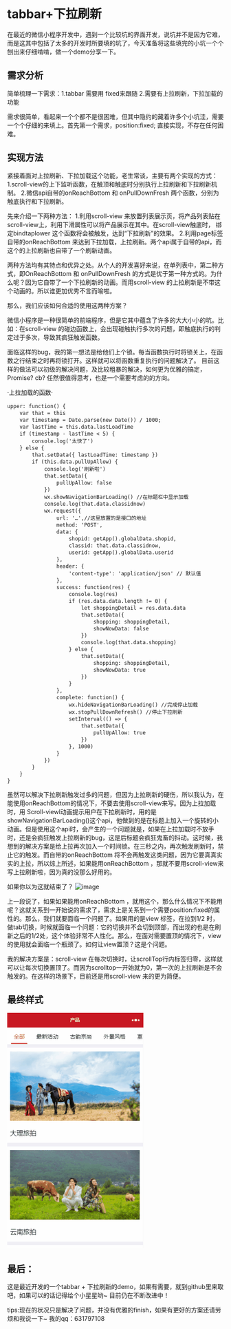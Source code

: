 # tabbar+下拉刷新

在最近的微信小程序开发中，遇到一个比较坑的界面开发，说坑并不是因为它难，而是这其中包括了太多的开发时所要填的坑了，今天准备将这些填完的小坑一个个刨出来仔细啃啃，做一个demo分享一下。
    
## 需求分析

简单梳理一下需求：1.tabbar 需要用 fixed来跟随 2.需要有上拉刷新，下拉加载的功能

需求很简单，看起来一个个都不是很困难，但其中隐约的藏着许多个小坑洼，需要一个个仔细的来填上。首先第一个需求，position:fixed; 直接实现，不存在任何困难。

## 实现方法

紧接着面对上拉刷新、下拉加载这个功能，老生常谈，主要有两个实现的方式：
1.scroll-view的上下监听函数，在触顶和触底时分别执行上拉刷新和下拉刷新机制。
2.微信api自带的onReachBottom 和 onPullDownFresh 两个函数，分别为触底执行和下拉刷新。

先来介绍一下两种方法：
1.利用scroll-view 来放置列表展示页，将产品列表贴在scroll-view上，利用下滑属性可以将产品展示在其中。在scroll-view触底时， 绑定bindtaplower 这个函数将会被触发，达到“下拉刷新”的效果。
2.利用page标签自带的onReachBottom 来达到下拉加载，上拉刷新。两个api属于自带的api，而这个的上拉刷新也自带了一个刷新动画。

两种方法均有其特点和优异之处。从个人的开发喜好来说，在单列表中，第二种方式，即OnReachBottom 和 onPullDownFresh 的方式是优于第一种方式的。为什么呢？因为它自带了一个下拉刷新的动画。而用scroll-view 的上拉刷新是不带这个动画的。所以谁更加优秀不言而喻啦。

那么，我们应该如何合适的使用这两种方案？

微信小程序是一种很简单的前端程序，但是它其中蕴含了许多的大大小小的坑。比如：在scroll-view 的碰边函数上，会出现碰触执行多次的问题，即触底执行的判定过于多次，导致其疯狂触发函数。

面临这样的bug，我的第一想法是给他们上个锁。每当函数执行时将锁关上，在函数之行结束之时再将锁打开。这样就可以将函数重复执行的问题解决了。
目前这样的做法可以初级的解决问题，及比较粗暴的解决，如何更为优雅的搞定，Promise? cb? 任然很值得思考，也是一个需要考虑的的方向。

·上拉加载的函数·

    upper: function() {
        var that = this
        var timestamp = Date.parse(new Date()) / 1000;
        var lastTime = this.data.lastLoadTime
        if (timestamp - lastTime < 5) {
            console.log('太快了')
        } else {
            that.setData({ lastLoadTime: timestamp })
            if (this.data.pullUpAllow) {
                console.log('刷新啦')
                that.setData({
                    pullUpAllow: false
                })
                wx.showNavigationBarLoading() //在标题栏中显示加载
                console.log(that.data.classidnow)
                wx.request({
                    url: '…',//这里放置的是接口的地址
                    method: 'POST',
                    data: {
                        shopid: getApp().globalData.shopid,
                        classid: that.data.classidnow,
                        userid: getApp().globalData.userid
                    },
                    header: {
                        'content-type': 'application/json' // 默认值
                    },
                    success: function(res) {
                        console.log(res)
                        if (res.data.data.length != 0) {
                            let shoppingDetail = res.data.data
                            that.setData({
                                shopping: shoppingDetail,
                                showNowData: false
                            })
                            console.log(that.data.shopping)
                        } else {
                            that.setData({
                                shopping: shoppingDetail,
                                showNowData: true
                            })
                        }
                    },
                    complete: function() {
                        wx.hideNavigationBarLoading() //完成停止加载
                        wx.stopPullDownRefresh() //停止下拉刷新
                        setInterval(() => {
                            that.setData({
                                pullUpAllow: true
                            })
                        }, 1000)
                    }
                })
            }
        }
    }


虽然可以解决下拉刷新触发过多的问题，但因为上拉刷新的硬伤，所以我认为，在能使用onReachBottom的情况下，不要去使用scroll-view来写。因为上拉加载时，用
Scroll-viewl动画提示用户在下拉刷新时，用的是showNavigationBarLoading()这个api，他做到的是在标题上加入一个旋转的小动画。但是使用这个api时，会产生的一个问题就是，如果在上拉加载时不放手时，还是会疯狂触发上拉刷新的bug，这是后标题会疯狂鬼畜的抖动。这时候，我想到的解决方案是给上拉再次加入一个时间锁。在三秒之内，再次触发刷新时，禁止它的触发。而自带的onReachBottom 将不会再触发这类问题，因为它要真真实实的上拉，所以综上所述，如果能用onReachBottom ，那就不要用scroll-view来写上拉刷新啦，因为真的没那么好用的。

如果你以为这就结束了？
![image](https://github.com/yanlvji54/OnReachBottom/blob/master/image/01.jpg)
	 
上一段说了，如果如果能用onReachBottom ，就用这个，那么什么情况下不能用呢？这就关系到一开始说的需求了，需求上是关系到一个需要position:fixed的属性的。那么，我们就要面临一个问题了。如果用的是view 标签，在拉到1/2 时，做tab切换，时候就面临一个问题：它的切换并不会切到顶部，而出现的也是在刷新之后的1/2处，这个体验非常不人性化。那么，在面对需要置顶的情况下，view的使用就会面临一个瓶颈了。如何让view置顶？这是个问题。

我的解决方案是：scroll-view 在每次切换时，让scrollTop行内标签归零，这样就可以让每次切换置顶了。而因为scrolltop一开始就为0，第一次的上拉刷新是不会触发的。在这样的场景下，目前还是用scroll-view 来的更为简便。

## 最终样式
![image](./image/item.gif)

## 最后：

这是最近开发的一个tabbar + 下拉刷新的demo，如果有需要，就到github里来取吧，如果可以的话记得给个小星星哟~
目前仍在不断改进中！

tips:现在的状况只是解决了问题，并没有优雅的finish，如果有更好的方案还请劳烦和我说一下~ 我的qq：631797108


